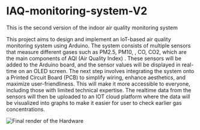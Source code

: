 # IAQ-monitoring-system-V2
This is the second version of the indoor air quality monitoring system 

This project aims to design and implement an IoT-based air quality monitoring system using Arduino. The system consists of multiple sensors that measure different gases such as PM2.5, PM10, , CO, CO2, which are the main components of AQI (Air Quality Index) . These sensors will be added to the Arduino board, and the sensor values will be displayed in real-time on an OLED screen. The next step involves integrating the system onto a Printed Circuit Board (PCB) to simplify wiring, enhance aesthetics, and maximize user-friendliness. This will make it more accessible to everyone, including those with limited technical expertise. The realtime data from the sensors will then be uploaded to an IOT cloud platform where the data will be visualized into graphs to make it easier for user to check earlier gas concentrations.


![Final render of the Hardware](https://github.com/Manan-13/IAQ-monitoring-system-V2/blob/main/Final_image.jpg?raw=true)
